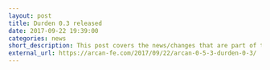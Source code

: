 ```yaml
---
layout: post
title: Durden 0.3 released
date: 2017-09-22 19:39:00
categories: news
short_description: This post covers the news/changes that are part of the 0.3 release
external_url: https://arcan-fe.com/2017/09/22/arcan-0-5-3-durden-0-3/
---
```

